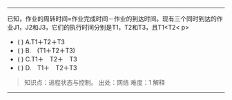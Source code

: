 ---
已知，作业的周转时间=作业完成时间－作业的到达时间。现有三个同时到达的作业J1，J2和J3，它们的执行时间分别是T1，T2和T3，且T1<T2< p>
- ( ) A.T1＋T2＋T3　　 
- ( ) B.　(T1＋T2＋T3)　　 
- ( ) C.T1＋　T2＋　T3　　 
- ( ) D.　T1＋　T2＋T3

> 知识点：进程状态与控制。
> 出处：网络
> 难度：1
> 解释

---